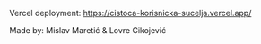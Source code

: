 Vercel deployment:
https://cistoca-korisnicka-sucelja.vercel.app/

Made by: Mislav Maretić & Lovre Cikojević
